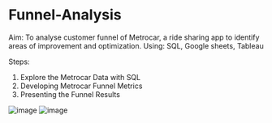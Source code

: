 # Funnel-Analysis

Aim: To analyse customer funnel of Metrocar, a ride sharing app to identify areas of improvement and optimization.
Using: SQL, Google sheets, Tableau

Steps:
1. Explore the Metrocar Data with SQL
2. Developing Metrocar Funnel Metrics
3. Presenting the Funnel Results

![image](https://github.com/harini20/Funnel-Analysis/assets/22736615/6787d926-e8f5-4d48-b8e3-e0428ea8a9e5)
![image](https://github.com/harini20/Funnel-Analysis/assets/22736615/dbd3265e-9ae2-4b21-80ba-363060f82946)

